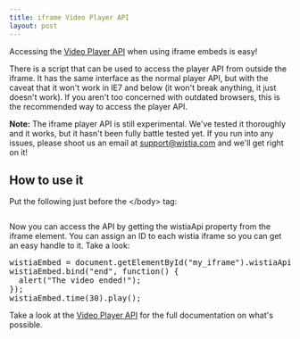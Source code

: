```yaml
---
title: iframe Video Player API
layout: post
---
```


Accessing the [Video Player API](/player-api.html) when using iframe embeds is easy!

There is a script that can be used to access the player API from 
outside the iframe. It has the same interface as the normal player API, 
but with the caveat that it won't work in IE7 and below (it won't break
anything, it just doesn't work). If you aren't too concerned with outdated 
browsers, this is the recommended way to access the player API.

**Note:** The iframe player API is still experimental. We've tested it thoroughly and it works, but it hasn't been fully battle tested yet. If you run into any issues, please shoot us an email at [support@wistia.com](mailto:support@wistia.com) and we'll get right on it!

## How to use it

Put the following just before the <span class="code">&lt;/body&gt;</span> tag:

<div class="code"><pre><script src="//fast.wistia.com/static/iframe-api-v1.js"></script></pre></div>

Now you can access the API by getting the <span class="code">wistiaApi</span> property from the iframe element.
You can assign an ID to each wistia iframe so you can get an easy handle to it.
Take a look:

<div class="code">
<pre>wistiaEmbed = document.getElementById("my_iframe").wistiaApi;
wistiaEmbed.bind("end", function() {
  alert("The video ended!");
});
wistiaEmbed.time(30).play();
</pre></div>

Take a look at the [Video Player API](/player-api.html) for the full documentation on what's possible.


